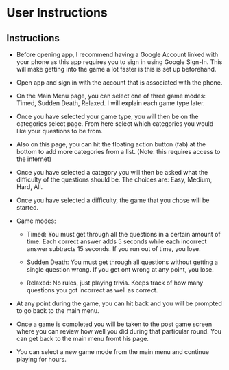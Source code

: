 # User Instructions

## Instructions

* Before opening app, I recommend having a Google Account linked with your phone as this app requires you
to sign in using Google Sign-In. This will make getting into the game a lot faster is this is set up 
beforehand.

* Open app and sign in with the account that is associated with the phone.

* On the Main Menu page, you can select one of three game modes: Timed, Sudden Death, Relaxed. I will explain
each game type later.

* Once you have selected your game type, you will then be on the categories select page. From here select which
categories you would like your questions to be from.

* Also on this page, you can hit the floating action button (fab) at the bottom to add more categories from a
list. (Note: this requires access to the internet)

* Once you have selected a category you will then be asked what the difficulty of the questions should be. The
choices are: Easy, Medium, Hard, All.

* Once you have selected a difficulty, the game that you chose will be started.

* Game modes:
  - Timed: You must get through all the questions in a certain amount of time. Each correct answer adds
    5 seconds while each incorrect answer subtracts 15 seconds. If you run out of time, you lose.
    
  - Sudden Death: You must get through all questions without getting a single question wrong. If you get
    ont wrong at any point, you lose.
    
  - Relaxed: No rules, just playing trivia. Keeps track of how many questions you got incorrect as well as
    correct.

* At any point during the game, you can hit back and you will be prompted to go back to the main menu.

* Once a game is completed you will be taken to the post game screen where you can review how well you did
during that particular round. You can get back to the main menu fromt his page.

* You can select a new game mode from the main menu and continue playing for hours.

